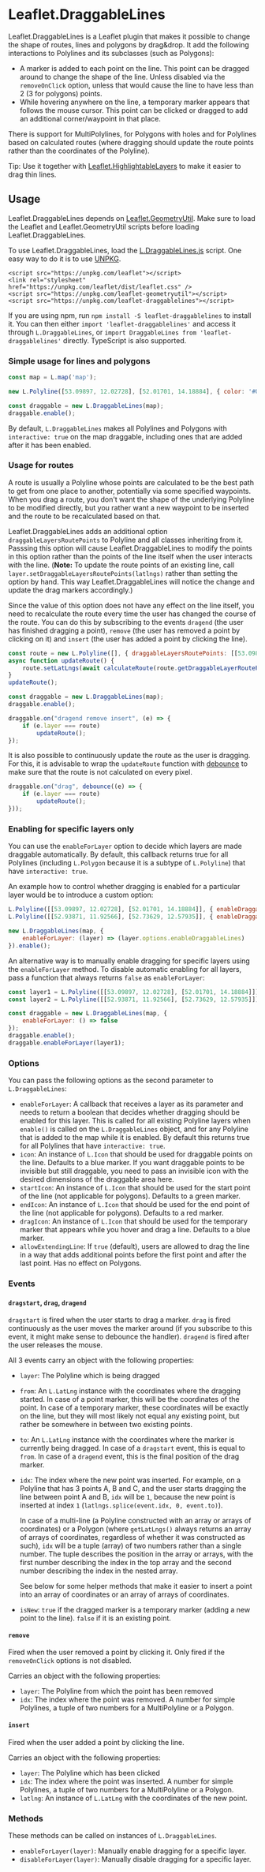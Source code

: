 Leaflet.DraggableLines
======================

Leaflet.DraggableLines is a Leaflet plugin that makes it possible to change the shape of routes, lines and polygons by drag&drop.
It add the following interactions to Polylines and its subclasses (such as Polygons):
* A marker is added to each point on the line. This point can be dragged around to change the shape of the line. Unless disabled
  via the `removeOnClick` option, unless that would cause the line to have less than 2 (3 for polygons) points.
* While hovering anywhere on the line, a temporary marker appears that follows the mouse cursor. This point can be clicked or dragged
  to add an additional corner/waypoint in that place.

There is support for MultiPolylines, for Polygons with holes and for Polylines based on calculated routes (where dragging should
update the route points rather than the coordinates of the Polyline).

Tip: Use it together with [Leaflet.HighlightableLayers](https://github.com/FacilMap/Leaflet.HighlightableLayers) to make it easier to
drag thin lines.


Usage
-----

Leaflet.DraggableLines depends on [Leaflet.GeometryUtil](https://github.com/makinacorpus/Leaflet.GeometryUtil). Make sure to load
the Leaflet and Leaflet.GeometryUtil scripts before loading Leaflet.DraggableLines.

To use Leaflet.DraggableLines, load the [L.DraggableLines.js](./dist/L.DraggableLines.js) script. One easy way to do it is to use
[UNPKG](https://unpkg.com/).
```
<script src="https://unpkg.com/leaflet"></script>
<link rel="stylesheet" href="https://unpkg.com/leaflet/dist/leaflet.css" />
<script src="https://unpkg.com/leaflet-geometryutil"></script>
<script src="https://unpkg.com/leaflet-draggablelines"></script>
```

If you are using npm, run `npm install -S leaflet-draggablelines` to install it. You can then either `import 'leaflet-draggablelines'` and access it through `L.DraggableLines`, or `import DraggableLines from 'leaflet-draggablelines'` directly. TypeScript is also supported.


### Simple usage for lines and polygons

```javascript
const map = L.map('map');

new L.Polyline([53.09897, 12.02728], [52.01701, 14.18884], { color: '#0000ff', weight: 10 }).addTo(map);

const draggable = new L.DraggableLines(map);
draggable.enable();
```

By default, `L.DraggableLines` makes all Polylines and Polygons with `interactive: true` on the map draggable, including ones that
are added after it has been enabled.


### Usage for routes

A route is usually a Polyline whose points are calculated to be the best path to get from one place to another, potentially via
some specified waypoints. When you drag a route, you don't want the shape of the underlying Polyline to be modified directly, but
you rather want a new waypoint to be inserted and the route to be recalculated based on that.

Leaflet.DraggableLines adds an additional option `draggableLayersRoutePoints` to Polyline and all classes inheriting from it.
Passsing this option will cause Leaflet.DraggableLines to modify the points in this option rather than the points of the line itself
when the user interacts with the line. (**Note:** To update the route points of an existing line, call
`layer.setDraggableLayersRoutePoints(latlngs)` rather than setting the option by hand. This way Leaflet.DraggableLines will notice
the change and update the drag markers accordingly.)

Since the value of this option does not have any effect on the line itself, you need to recalculate the route every time the user
has changed the course of the route. You can do this by subscribing to the events `dragend` (the user has finished dragging a point),
`remove` (the user has removed a point by clicking on it) and `insert` (the user has added a point by clicking the line).

```javascript
const route = new L.Polyline([], { draggableLayersRoutePoints: [[53.09897, 12.02728], [52.01701, 14.18884]] }).addTo(map);
async function updateRoute() {
	route.setLatLngs(await calculateRoute(route.getDraggableLayerRoutePoints()));
}
updateRoute();

const draggable = new L.DraggableLines(map);
draggable.enable();

draggable.on("dragend remove insert", (e) => {
	if (e.layer === route)
		updateRoute();
});
```

It is also possible to continuously update the route as the user is dragging. For this, it is advisable to wrap the `updateRoute` function
with [debounce](https://lodash.com/docs/#debounce) to make sure that the route is not calculated on every pixel.

```javascript
draggable.on("drag", debounce((e) => {
	if (e.layer === route)
		updateRoute();
}));
```


### Enabling for specific layers only

You can use the `enableForLayer` option to decide which layers are made draggable automatically. By default, this callback returns
true for all Polylines (including `L.Polygon` because it is a subtype of `L.Polyline`) that have `interactive: true`.

An example how to control whether dragging is enabled for a particular layer would be to introduce a custom option:
```javascript
L.Polyline([[53.09897, 12.02728], [52.01701, 14.18884]], { enableDraggableLines: true }).addTo(map);
L.Polyline([[52.93871, 11.92566], [52.73629, 12.57935]], { enableDraggableLines: false }).addTo(map);

new L.DraggableLines(map, {
	enableForLayer: (layer) => (layer.options.enableDraggableLines)
}).enable();
```

An alternative way is to manually enable dragging for specific layers using the `enableForLayer` method. To disable automatic enabling
for all layers, pass a function that always returns `false` as `enableForLayer`:
```javascript
const layer1 = L.Polyline([[53.09897, 12.02728], [52.01701, 14.18884]]).addTo(map);
const layer2 = L.Polyline([[52.93871, 11.92566], [52.73629, 12.57935]]).addTo(map);

const draggable = new L.DraggableLines(map, {
	enableForLayer: () => false
});
draggable.enable();
draggable.enableForLayer(layer1);
```


### Options

You can pass the following options as the second parameter to `L.DraggableLines`:

* `enableForLayer`: A callback that receives a layer as its parameter and needs to return a boolean that decides whether dragging
  should be enabled for this layer. This is called for all existing Polyline layers when `enable()` is called on the `L.DraggableLines`
  object, and for any Polyline that is added to the map while it is enabled.
  By default this returns true for all Polylines that have `interactive: true`.
* `icon`: An instance of `L.Icon` that should be used for draggable points on the line. Defaults to a blue marker. If you want
  draggable points to be invisible but still draggable, you need to pass an invisible icon with the desired dimensions of the
  draggable area here.
* `startIcon`: An instance of `L.Icon` that should be used for the start point of the line (not applicable for polygons). Defaults to
  a green marker.
* `endIcon`: An instance of `L.Icon` that should be used for the end point of the line (not applicable for polygons). Defaults to
  a red marker.
* `dragIcon`: An instance of `L.Icon` that should be used for the temporary marker that appears while you hover and drag a line.
  Defaults to a blue marker.
* `allowExtendingLine`: If `true` (default), users are allowed to drag the line in a way that adds additional points before the first
  point and after the last point. Has no effect on Polygons.


### Events

#### `dragstart`, `drag`, `dragend`

`dragstart` is fired when the user starts to drag a marker. `drag` is fired continuously as the user moves the marker
around (if you subscribe to this event, it might make sense to debounce the handler). `dragend` is fired after the user releases
the mouse.

All 3 events carry an object with the following properties:
* `layer`: The Polyline which is being dragged
* `from`: An `L.LatLng` instance with the coordinates where the dragging started. In case of a point marker, this will be the
  coordinates of the point. In case of a temporary marker, these coordinates will be exactly on the line, but they will most likely
  not equal any existing point, but rather be somewhere in between two existing points.
* `to`: An `L.LatLng` instance with the coordinates where the marker is currently being dragged. In case of a `dragstart` event,
  this is equal to `from`. In case of a `dragend` event, this is the final position of the drag marker.
* `idx`: The index where the new point was inserted. For example, on a Polyline that has 3 points A, B and C, and the user
  starts dragging the line between point A and B, `idx` will be `1`, because the new point is inserted at index `1`
  (`latlngs.splice(event.idx, 0, event.to)`).

  In case of a multi-line (a Polyline constructed with an array or arrays of coordinates) or a Polygon (where `getLatLngs()`
  always returns an array of arrays of coordinates, regardless of whether it was constructed as such), `idx` will be a tuple (array)
  of two numbers rather than a single number. The tuple describes the position in the array or arrays, with the first number
  describing the index in the top array and the second number describing the index in the nested array.

  See below for some helper methods that make it easier to insert a point into an array of coordinates or an array of arrays of
  coordinates.
* `isNew`: `true` if the dragged marker is a temporary marker (adding a new point to the line). `false` if it is an existing point.

#### `remove`

Fired when the user removed a point by clicking it. Only fired if the `removeOnClick` options is not disabled.

Carries an object with the following properties:
* `layer`: The Polyline from which the point has been removed
* `idx`: The index where the point was removed. A number for simple Polylines, a tuple of two numbers for a MultiPolyline or
  a Polygon.

#### `insert`

Fired when the user added a point by clicking the line.

Carries an object with the following properties:
* `layer`: The Polyline which has been clicked
* `idx`: The index where the point was inserted. A number for simple Polylines, a tuple of two numbers for a MultiPolyline or
  a Polygon.
* `latlng`: An instance of `L.LatLng` with the coordinates of the new point.


### Methods

These methods can be called on instances of `L.DraggableLines`.

* `enableForLayer(layer)`: Manually enable dragging for a specific layer.
* `disableForLayer(layer)`: Manually disable dragging for a specific layer.
